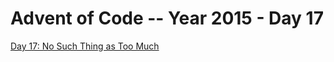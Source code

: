 # Advent of Code -- Year 2015 - Day 17

[Day 17: No Such Thing as Too Much](https://adventofcode.com/2015/day/17)
